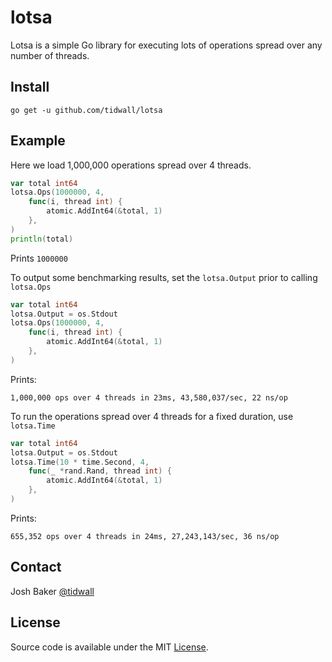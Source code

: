 # lotsa

Lotsa is a simple Go library for executing lots of operations spread over any number of threads.

## Install

```
go get -u github.com/tidwall/lotsa
```

## Example

Here we load 1,000,000 operations spread over 4 threads.

```go
var total int64
lotsa.Ops(1000000, 4,
    func(i, thread int) {
        atomic.AddInt64(&total, 1)
    },
)
println(total)
```

Prints `1000000`

To output some benchmarking results, set the `lotsa.Output` prior to calling `lotsa.Ops`

```go
var total int64
lotsa.Output = os.Stdout
lotsa.Ops(1000000, 4,
    func(i, thread int) {
        atomic.AddInt64(&total, 1)
    },
)
```

Prints: 

```
1,000,000 ops over 4 threads in 23ms, 43,580,037/sec, 22 ns/op
```

To run the operations spread over 4 threads for a fixed duration, use `lotsa.Time`

```go
var total int64
lotsa.Output = os.Stdout
lotsa.Time(10 * time.Second, 4,
    func(_ *rand.Rand, thread int) {
        atomic.AddInt64(&total, 1)
    },
)
```

Prints:

```
655,352 ops over 4 threads in 24ms, 27,243,143/sec, 36 ns/op
```

## Contact

Josh Baker [@tidwall](http://twitter.com/tidwall)

## License

Source code is available under the MIT [License](/LICENSE).
